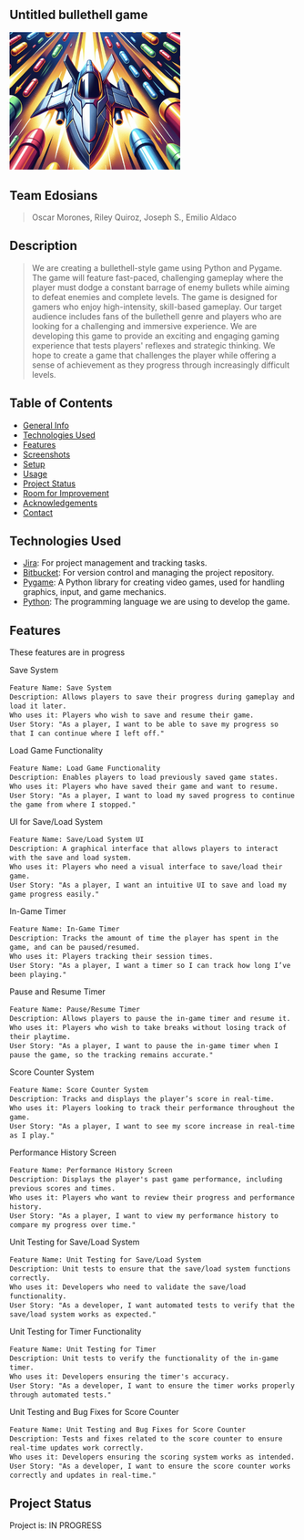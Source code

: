 ## Untitled bullethell game
<img src="/images/project_icon.jpeg" alt="Project Icon" width="300" />


## Team Edosians
> Oscar Morones, Riley Quiroz, Joseph S., Emilio Aldaco
## Description
> We are creating a bullethell-style game using Python and Pygame. The game will feature fast-paced, challenging gameplay where the player must dodge a constant barrage of enemy bullets while aiming to defeat enemies and complete levels.
> The game is designed for gamers who enjoy high-intensity, skill-based gameplay. Our target audience includes fans of the bullethell genre and players who are looking for a challenging and immersive experience.
> We are developing this game to provide an exciting and engaging gaming experience that tests players' reflexes and strategic thinking. We hope to create a game that challenges the player while offering a sense of achievement as they progress through increasingly difficult levels.

## Table of Contents
* [General Info](#general-information)
* [Technologies Used](#technologies-used)
* [Features](#features)
* [Screenshots](#screenshots)
* [Setup](#setup)
* [Usage](#usage)
* [Project Status](#project-status)
* [Room for Improvement](#room-for-improvement)
* [Acknowledgements](#acknowledgements)
* [Contact](#contact)
<!-- * [License](#license) -->


## Technologies Used
- [Jira](https://www.atlassian.com/software/jira): For project management and tracking tasks.
- [Bitbucket](https://bitbucket.org/): For version control and managing the project repository.
- [Pygame](https://www.pygame.org/): A Python library for creating video games, used for handling graphics, input, and game mechanics.
- [Python](https://www.python.org/): The programming language we are using to develop the game.

## Features
These features are in progress

Save System

    Feature Name: Save System
    Description: Allows players to save their progress during gameplay and load it later.
    Who uses it: Players who wish to save and resume their game.
    User Story: "As a player, I want to be able to save my progress so that I can continue where I left off."

Load Game Functionality

    Feature Name: Load Game Functionality
    Description: Enables players to load previously saved game states.
    Who uses it: Players who have saved their game and want to resume.
    User Story: "As a player, I want to load my saved progress to continue the game from where I stopped."

UI for Save/Load System

    Feature Name: Save/Load System UI
    Description: A graphical interface that allows players to interact with the save and load system.
    Who uses it: Players who need a visual interface to save/load their game.
    User Story: "As a player, I want an intuitive UI to save and load my game progress easily."

In-Game Timer

    Feature Name: In-Game Timer
    Description: Tracks the amount of time the player has spent in the game, and can be paused/resumed.
    Who uses it: Players tracking their session times.
    User Story: "As a player, I want a timer so I can track how long I’ve been playing."

Pause and Resume Timer

    Feature Name: Pause/Resume Timer
    Description: Allows players to pause the in-game timer and resume it.
    Who uses it: Players who wish to take breaks without losing track of their playtime.
    User Story: "As a player, I want to pause the in-game timer when I pause the game, so the tracking remains accurate."

Score Counter System

    Feature Name: Score Counter System
    Description: Tracks and displays the player’s score in real-time.
    Who uses it: Players looking to track their performance throughout the game.
    User Story: "As a player, I want to see my score increase in real-time as I play."

Performance History Screen

    Feature Name: Performance History Screen
    Description: Displays the player's past game performance, including previous scores and times.
    Who uses it: Players who want to review their progress and performance history.
    User Story: "As a player, I want to view my performance history to compare my progress over time."

Unit Testing for Save/Load System

    Feature Name: Unit Testing for Save/Load System
    Description: Unit tests to ensure that the save/load system functions correctly.
    Who uses it: Developers who need to validate the save/load functionality.
    User Story: "As a developer, I want automated tests to verify that the save/load system works as expected."

Unit Testing for Timer Functionality

    Feature Name: Unit Testing for Timer
    Description: Unit tests to verify the functionality of the in-game timer.
    Who uses it: Developers ensuring the timer's accuracy.
    User Story: "As a developer, I want to ensure the timer works properly through automated tests."

Unit Testing and Bug Fixes for Score Counter

    Feature Name: Unit Testing and Bug Fixes for Score Counter
    Description: Tests and fixes related to the score counter to ensure real-time updates work correctly.
    Who uses it: Developers ensuring the scoring system works as intended.
    User Story: "As a developer, I want to ensure the score counter works correctly and updates in real-time."


## Project Status
Project is: IN PROGRESS 




<!-- Optional -->
<!-- ## License -->
<!-- This project is open source and available under the [... License](). -->

<!-- You don't have to include all sections - just the one's relevant to your project -->
